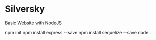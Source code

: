 # Silversky
Basic Website with NodeJS


npm init
npm install express --save
npm install sequelize --save
node .
